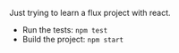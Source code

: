 

Just trying to learn a flux project with react.

- Run the tests: `npm test`
- Build the project: `npm start`
